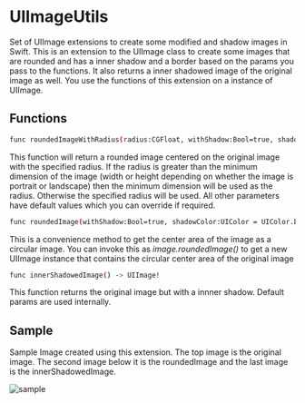 # UIImageUtils
Set of UIImage extensions to create some modified and shadow images in Swift. This is an extension to the UIImage class to create some images that are rounded and has a inner shadow and a border based on the params you pass to the functions.  It also returns a inner shadowed image of the original image as well.  You use the functions of this extension on a instance of UIImage.

## Functions

```sh
func roundedImageWithRadius(radius:CGFloat, withShadow:Bool=true, shadowColor:UIColor=UIColor.blackColor(), borderThickness:CGFloat=0.0, borderColor:UIColor = UIColor.whiteColor()) -> UIImage!
```
This function will return a rounded image centered on the original image with the specified radius. If the radius is greater than the minimum dimension of the image (width or height depending on whether the image is portrait or landscape) then the minimum dimension will be used as the radius. Otherwise the specified radius will be used. All other parameters have default values which you can override if required.

```sh
func roundedImage(withShadow:Bool=true, shadowColor:UIColor = UIColor.blackColor(), borderThickness:CGFloat=0.0, borderColor:UIColor = UIColor.redColor()) -> UIImage!
```
This is a convenience method to get the center area of the image as a circular image. You can invoke this as *image.roundedImage()* to get a new UIImage instance that contains the circular center area of the original image

```sh
func innerShadowedImage() -> UIImage!
```
This function returns the original image but with a innner shadow. Default params are used internally.

## Sample 

Sample Image created using this extension. The top image is the original image. The second image below it is the roundedImage and the last image is the innerShadowedImage.

![sample](https://cloud.githubusercontent.com/assets/15045249/12038783/dfb1af58-ae80-11e5-8e95-d7ebe795c3cc.png)
